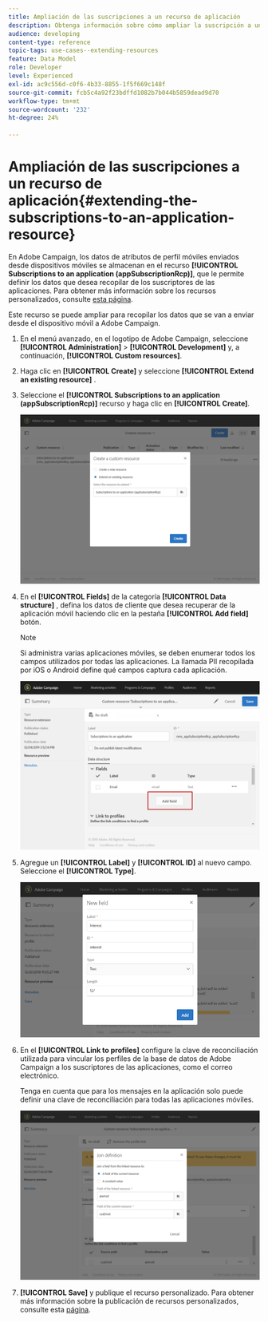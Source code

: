```yaml
---
title: Ampliación de las suscripciones a un recurso de aplicación
description: Obtenga información sobre cómo ampliar la suscripción a un recurso de aplicación
audience: developing
content-type: reference
topic-tags: use-cases--extending-resources
feature: Data Model
role: Developer
level: Experienced
exl-id: ac9c556d-c0f6-4b33-8855-1f5f669c148f
source-git-commit: fcb5c4a92f23bdffd1082b7b044b5859dead9d70
workflow-type: tm+mt
source-wordcount: '232'
ht-degree: 24%

---
```


# Ampliación de las suscripciones a un recurso de aplicación{#extending-the-subscriptions-to-an-application-resource}

En Adobe Campaign, los datos de atributos de perfil móviles enviados desde dispositivos móviles se almacenan en el recurso **[!UICONTROL Subscriptions to an application (appSubscriptionRcp)]**, que le permite definir los datos que desea recopilar de los suscriptores de las aplicaciones. Para obtener más información sobre los recursos personalizados, consulte [esta página](../../developing/using/key-steps-to-add-a-resource.md).

Este recurso se puede ampliar para recopilar los datos que se van a enviar desde el dispositivo móvil a Adobe Campaign.

1. En el menú avanzado, en el logotipo de Adobe Campaign, seleccione **[!UICONTROL Administration]** > **[!UICONTROL Development]** y, a continuación, **[!UICONTROL Custom resources]**.
1. Haga clic en **[!UICONTROL Create]** y seleccione **[!UICONTROL Extend an existing resource]** .
1. Seleccione el **[!UICONTROL Subscriptions to an application (appSubscriptionRcp)]** recurso y haga clic en **[!UICONTROL Create]**.

   ![](assets/in_app_personal_data_4.png)

1. En el **[!UICONTROL Fields]** de la categoría **[!UICONTROL Data structure]** , defina los datos de cliente que desea recuperar de la aplicación móvil haciendo clic en la pestaña **[!UICONTROL Add field]** botón.

   >[!NOTE]
   >
   >Si administra varias aplicaciones móviles, se deben enumerar todos los campos utilizados por todas las aplicaciones. La llamada PII recopilada por iOS o Android define qué campos captura cada aplicación.

   ![](assets/in_app_personal_data.png)

1. Agregue un **[!UICONTROL Label]** y **[!UICONTROL ID]** al nuevo campo. Seleccione el **[!UICONTROL Type]**.

   ![](assets/schema_extension_uc9.png)

1. En el **[!UICONTROL Link to profiles]** configure la clave de reconciliación utilizada para vincular los perfiles de la base de datos de Adobe Campaign a los suscriptores de las aplicaciones, como el correo electrónico.

   Tenga en cuenta que para los mensajes en la aplicación solo puede definir una clave de reconciliación para todas las aplicaciones móviles.

   ![](assets/in_app_personal_data_3.png)

1. **[!UICONTROL Save]** y publique el recurso personalizado. Para obtener más información sobre la publicación de recursos personalizados, consulte esta [página](../../developing/using/updating-the-database-structure.md#publishing-a-custom-resource).
